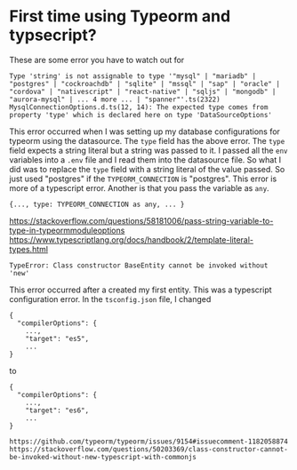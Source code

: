 # First time using Typeorm and typsecript?

These are some error you have to watch out for

```
Type 'string' is not assignable to type '"mysql" | "mariadb" | "postgres" | "cockroachdb" | "sqlite" | "mssql" | "sap" | "oracle" | "cordova" | "nativescript" | "react-native" | "sqljs" | "mongodb" | "aurora-mysql" | ... 4 more ... | "spanner"'.ts(2322)
MysqlConnectionOptions.d.ts(12, 14): The expected type comes from property 'type' which is declared here on type 'DataSourceOptions'
```

This error occurred when I was setting up my database configurations for typeorm using the datasource. The `type` field has the above error. The `type` field expects a string literal but a string was passed to it. I passed all the `env` variables into a `.env` file and I read them into the datasource file. So what I did was to replace the `type` field with a string literal of the value passed. So just used "postgres" if the `TYPEORM_CONNECTION` is "postgres". This error is more of a typescript error. Another is that you pass the variable as `any`.

`{..., type: TYPEORM_CONNECTION as any, ... }`

https://stackoverflow.com/questions/58181006/pass-string-variable-to-type-in-typeormmoduleoptions
https://www.typescriptlang.org/docs/handbook/2/template-literal-types.html


```
TypeError: Class constructor BaseEntity cannot be invoked without 'new'
```

This error occurred after a created my first entity. This was a typescript configuration error. In the `tsconfig.json` file, I changed 

```
{
  "compilerOptions": {
    ...,
    "target": "es5",
    ...
}
```

to 

```
{
  "compilerOptions": {
    ...,
    "target": "es6",
    ...
}

https://github.com/typeorm/typeorm/issues/9154#issuecomment-1182058874
https://stackoverflow.com/questions/50203369/class-constructor-cannot-be-invoked-without-new-typescript-with-commonjs
